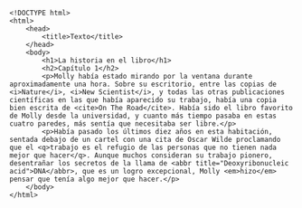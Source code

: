 <code>
&lt;!DOCTYPE html&gt;
&lt;html&gt;
    &lt;head&gt;
        &lt;title&gt;Texto&lt;/title&gt;
    &lt;/head&gt;
    &lt;body&gt;
        &lt;h1&gt;La historia en el libro&lt;/h1&gt;
        &lt;h2&gt;Capítulo 1&lt;/h2&gt;
        &lt;p&gt;Molly había estado mirando por la ventana durante aproximadamente una hora. Sobre su escritorio, entre las copias de &lt;i&gt;Nature&lt;/i&gt;, &lt;i&gt;New Scientist&lt;/i&gt;, y todas las otras publicaciones científicas en las que había aparecido su trabajo, había una copia bien escrita de &lt;cite&gt;On The Road&lt;/cite&gt;. Había sido el libro favorito de Molly desde la universidad, y cuanto más tiempo pasaba en estas cuatro paredes, más sentía que necesitaba ser libre.&lt;/p&gt;
        &lt;p&gt;Había pasado los últimos diez años en esta habitación, sentada debajo de un cartel con una cita de Oscar Wilde proclamando que el &lt;q&gt;trabajo es el refugio de las personas que no tienen nada mejor que hacer&lt;/q&gt;. Aunque muchos consideran su trabajo pionero, desentrañar los secretos de la llama de &lt;abbr title="Deoxyribonucleic acid"&gt;DNA&lt;/abbr&gt;, que es un logro excepcional, Molly &lt;em&gt;hizo&lt;/em&gt; pensar que tenía algo mejor que hacer.&lt;/p&gt;
    &lt;/body&gt;
&lt;/html&gt;
</code>